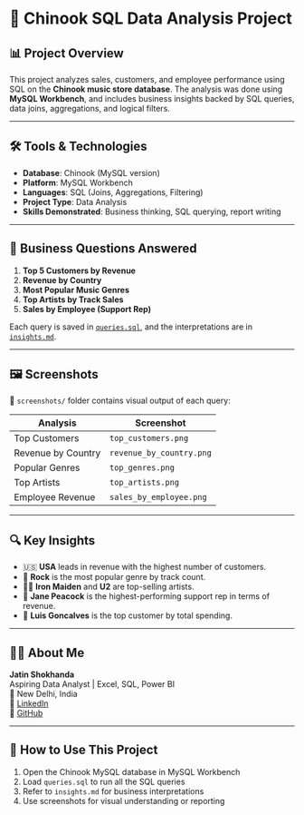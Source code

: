 # 🎵 Chinook SQL Data Analysis Project

## 📊 Project Overview

This project analyzes sales, customers, and employee performance using SQL on the **Chinook music store database**. The analysis was done using **MySQL Workbench**, and includes business insights backed by SQL queries, data joins, aggregations, and logical filters.

---

## 🛠 Tools & Technologies

- **Database**: Chinook (MySQL version)
- **Platform**: MySQL Workbench
- **Languages**: SQL (Joins, Aggregations, Filtering)
- **Project Type**: Data Analysis
- **Skills Demonstrated**: Business thinking, SQL querying, report writing

---

## 🧠 Business Questions Answered

1. **Top 5 Customers by Revenue**
2. **Revenue by Country**
3. **Most Popular Music Genres**
4. **Top Artists by Track Sales**
5. **Sales by Employee (Support Rep)**

Each query is saved in [`queries.sql`](./queries.sql), and the interpretations are in [`insights.md`](./insights.md).

---

## 🖼️ Screenshots

📁 `screenshots/` folder contains visual output of each query:

| Analysis | Screenshot |
|----------|------------|
| Top Customers | `top_customers.png` |
| Revenue by Country | `revenue_by_country.png` |
| Popular Genres | `top_genres.png` |
| Top Artists | `top_artists.png` |
| Employee Revenue | `sales_by_employee.png` |

---

## 🔍 Key Insights

- 🇺🇸 **USA** leads in revenue with the highest number of customers.
- 🎸 **Rock** is the most popular genre by track count.
- 🧑‍🎤 **Iron Maiden** and **U2** are top-selling artists.
- 💼 **Jane Peacock** is the highest-performing support rep in terms of revenue.
- 👤 **Luis Goncalves** is the top customer by total spending.

---

## 🧑‍💻 About Me

**Jatin Shokhanda**  
Aspiring Data Analyst | Excel, SQL, Power BI  
📍 New Delhi, India  
🔗 [LinkedIn](https://www.linkedin.com/in/jatin-shokhanda-463659332/)  
🔗 [GitHub](https://github.com/jatin-shokhanda07)

---

## 📌 How to Use This Project

1. Open the Chinook MySQL database in MySQL Workbench
2. Load `queries.sql` to run all the SQL queries
3. Refer to `insights.md` for business interpretations
4. Use screenshots for visual understanding or reporting


